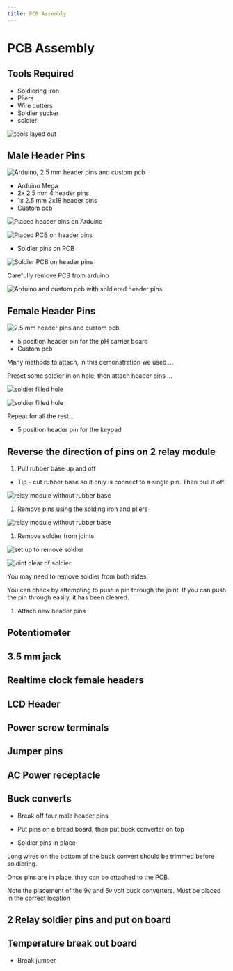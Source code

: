 ```yaml
---
title: PCB Assembly
---
```


# PCB Assembly

## Tools Required

* Soldiering iron
* Pliers
* Wire cutters
* Soldier sucker
* soldier

![tools layed out]()

## Male Header Pins

![Arduino, 2.5 mm header pins and custom pcb]()

* Arduino Mega
* 2x 2.5 mm 4 header pins
* 1x 2.5 mm 2x18 header pins
* Custom pcb

![Placed header pins on Arduino]()

![Placed PCB on header pins]()

* Soldier pins on PCB

![Soldier PCB on header pins]()

Carefully remove PCB from arduino

![Arduino and custom pcb with soldiered header pins]()

## Female Header Pins

![2.5 mm header pins and custom pcb]()

* 5 position header pin for the pH carrier board
* Custom pcb

Many methods to attach, in this demonstration we used ...

Preset some soldier in on hole, then attach header pins ...

![soldier filled hole]()

![soldier filled hole]()

Repeat for all the rest...

* 5 position header pin for the keypad

## Reverse the direction of pins on 2 relay module

1. Pull rubber base up and off

  * Tip - cut rubber base so it only is connect to a single pin. Then pull it off.

  ![relay module without rubber base]()

1. Remove pins using the solding iron and pliers

  ![relay module without rubber base]()

1. Remove soldier from joints

  ![set up to remove soldier]()

  ![joint clear of soldier]()

  You may need to remove soldier from both sides.

  You can check by attempting to push a pin through the joint. If you can push the pin through easily, it has been cleared.

1. Attach new header pins

## Potentiometer

## 3.5 mm jack

## Realtime clock female headers

## LCD Header

## Power screw terminals

## Jumper pins

## AC Power receptacle

## Buck converts

* Break off four male header pins

* Put pins on a bread board, then put buck converter on top

* Soldier pins in place

Long wires on the bottom of the buck convert should be trimmed before soldiering.

Once pins are in place, they can be attached to the PCB.

Note the placement of the 9v and 5v volt buck converters. Must be placed in the correct location

## 2 Relay soldier pins and put on board

## Temperature break out board

* Break jumper
